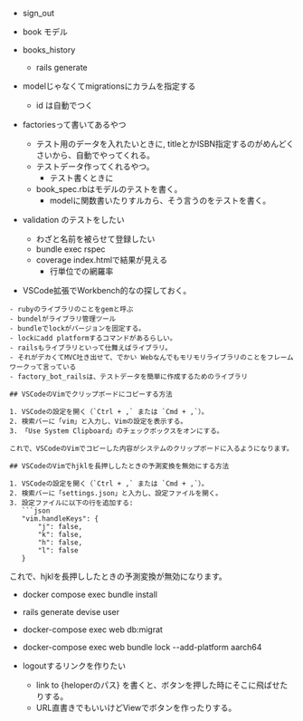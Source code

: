 - sign_out

- book モデル
- books_history 
  - rails generate



- modelじゃなくてmigrationsにカラムを指定する
  - id は自動でつく

- factoriesって書いてあるやつ
  - テスト用のデータを入れたいときに, titleとかISBN指定するのがめんどくさいから、自動でやってくれる。
  - テストデータ作ってくれるやつ。
    - テスト書くときに
  - book_spec.rbはモデルのテストを書く。
    - modelに関数書いたりすルカら、そう言うのをテストを書く。

- validation のテストをしたい
  - わざと名前を被らせて登録したい
  - bundle exec rspec 
  - coverage index.htmlで結果が見える
    - 行単位での網羅率



- VSCode拡張でWorkbench的なの探しておく。

```
- rubyのライブラリのことをgemと呼ぶ
- bundelがライブラリ管理ツール
- bundleでlockがバージョンを固定する。
- lockにadd platformするコマンドがあるらしい。
- railsもライブラリといって仕舞えばライブラリ。
- それがデカくてMVC吐き出せて、でかい Webなんでもモリモリライブラリのことをフレームワークって言っている
- factory_bot_railsは、テストデータを簡単に作成するためのライブラリ 

## VSCodeのVimでクリップボードにコピーする方法

1. VSCodeの設定を開く（`Ctrl + ,` または `Cmd + ,`）。
2. 検索バーに「vim」と入力し、Vimの設定を表示する。
3. 「Use System Clipboard」のチェックボックスをオンにする。

これで、VSCodeのVimでコピーした内容がシステムのクリップボードに入るようになります。

## VSCodeのVimでhjklを長押ししたときの予測変換を無効にする方法

1. VSCodeの設定を開く（`Ctrl + ,` または `Cmd + ,`）。
2. 検索バーに「settings.json」と入力し、設定ファイルを開く。
3. 設定ファイルに以下の行を追加する:
   ```json
   "vim.handleKeys": {
       "j": false,
       "k": false,
       "h": false,
       "l": false
   }
   ```

これで、hjklを長押ししたときの予測変換が無効になります。

- docker compose exec bundle install
- rails generate devise user
- docker-compose exec web db:migrat
- docker-compose exec web bundle lock --add-platform aarch64

- logoutするリンクを作りたい
    - link to {heloperのパス} を書くと、ボタンを押した時にそこに飛ばせたりする。
    - URL直書きでもいいけどViewでボタンを作ったりする。
    
```

